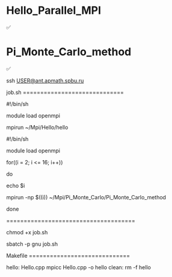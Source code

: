 # Hello_Parallel_MPI
:white_check_mark:

# Pi_Monte_Carlo_method
:white_check_mark:

ssh USER@ant.apmath.spbu.ru

job.sh =============================

#!/bin/sh

module load openmpi

mpirun ~/Mpi/Hello/hello


#!/bin/sh

module load openmpi

for((i = 2; i <= 16; i++))

do

echo $i

mpirun -np $((i)) ~/Mpi/Pi_Monte_Carlo/Pi_Monte_Carlo_method

done


=====================================

chmod +x job.sh

sbatch -p gnu job.sh

Makefile =============================

hello: Hello.cpp
        mpicc Hello.cpp -o hello
clean:
        rm -f hello
